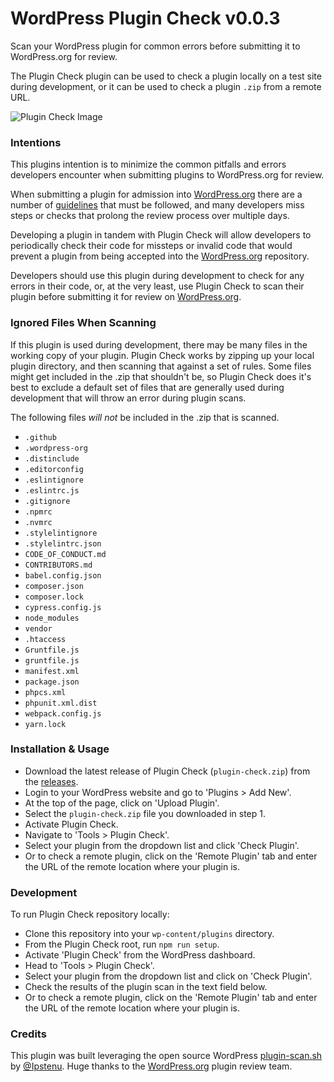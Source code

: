 # WordPress Plugin Check v0.0.3
Scan your WordPress plugin for common errors before submitting it to WordPress.org for review.

The Plugin Check plugin can be used to check a plugin locally on a test site during development, or it can be used to check a plugin `.zip` from a remote URL.

![Plugin Check Image](https://cldup.com/5O4Gkughpa.png)

### Intentions
This plugins intention is to minimize the common pitfalls and errors developers encounter when submitting plugins to WordPress.org for review.

When submitting a plugin for admission into [WordPress.org](https://www.wordpress.org/plugins) there are a number of [guidelines](https://developer.wordpress.org/plugins/wordpress-org/detailed-plugin-guidelines/) that must be followed, and many developers miss steps or checks that prolong the review process over multiple days.

Developing a plugin in tandem with Plugin Check will allow developers to periodically check their code for missteps or invalid code that would prevent a plugin from being accepted into the [WordPress.org](https://www.wordpress.org/plugins) repository.

Developers should use this plugin during development to check for any errors in their code, or, at the very least, use Plugin Check to scan their plugin before submitting it for review on [WordPress.org](https://www.wordpress.org/plugins).

### Ignored Files When Scanning
If this plugin is used during development, there may be many files in the working copy of your plugin. Plugin Check works by zipping up your local plugin directory, and then scanning that against a set of rules. Some files might get included in the .zip that shouldn't be, so Plugin Check does it's best to exclude a default set of files that are generally used during development that will throw an error during plugin scans.

The following files *will not* be included in the .zip that is scanned.

- `.github`
- `.wordpress-org`
- `.distinclude`
- `.editorconfig`
- `.eslintignore`
- `.eslintrc.js`
- `.gitignore`
- `.npmrc`
- `.nvmrc`
- `.stylelintignore`
- `.stylelintrc.json`
- `CODE_OF_CONDUCT.md`
- `CONTRIBUTORS.md`
- `babel.config.json`
- `composer.json`
- `composer.lock`
- `cypress.config.js`
- `node_modules`
- `vendor`
- `.htaccess`
- `Gruntfile.js`
- `gruntfile.js`
- `manifest.xml`
- `package.json`
- `phpcs.xml`
- `phpunit.xml.dist`
- `webpack.config.js`
- `yarn.lock`

### Installation & Usage

- Download the latest release of Plugin Check (`plugin-check.zip`) from the [releases](https://github.com/EvanHerman/plugin-check/releases).
- Login to your WordPress website and go to 'Plugins > Add New'.
- At the top of the page, click on 'Upload Plugin'.
- Select the `plugin-check.zip` file you downloaded in step 1.
- Activate Plugin Check.
- Navigate to 'Tools > Plugin Check'.
- Select your plugin from the dropdown list and click 'Check Plugin'.
- Or to check a remote plugin, click on the 'Remote Plugin' tab and enter the URL of the remote location where your plugin is.

### Development

To run Plugin Check repository locally:
- Clone this repository into your `wp-content/plugins` directory.
- From the Plugin Check root, run `npm run setup`.
- Activate 'Plugin Check' from the WordPress dashboard.
- Head to 'Tools > Plugin Check'.
- Select your plugin from the dropdown list and click on 'Check Plugin'.
- Check the results of the plugin scan in the text field below.
- Or to check a remote plugin, click on the 'Remote Plugin' tab and enter the URL of the remote location where your plugin is.

### Credits

This plugin was built leveraging the open source WordPress [plugin-scan.sh](https://github.com/Ipstenu/plugin-scan) by [@Ipstenu](https://github.com/Ipstenu). Huge thanks to the [WordPress.org](https://www.wordpress.org/plugins) plugin review team.